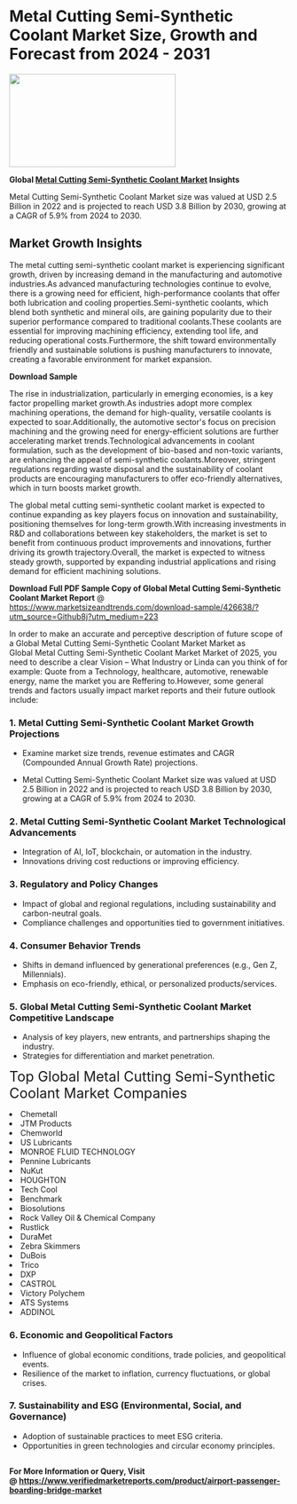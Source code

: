 <H1>Metal Cutting Semi-Synthetic Coolant Market Size, Growth and Forecast from 2024 - 2031</H1><img class="aligncenter size-medium wp-image-584254" src="https://thirdeyenews.in/wp-content/uploads/2024/09/Global-Market-Research-300x168.jpeg" alt="" width="300" height="168" /><p><strong>Global&nbsp;<a href="https://www.marketsizeandtrends.com/download-sample/426638/?utm_source=Github8j?utm_medium=223">Metal Cutting Semi-Synthetic Coolant Market</a> Insights</strong></p><p>Metal Cutting Semi-Synthetic Coolant Market size was valued at USD 2.5 Billion in 2022 and is projected to reach USD 3.8 Billion by 2030, growing at a CAGR of 5.9% from 2024 to 2030.</p><p><h2>Market Growth Insights</h2> <p>The metal cutting semi-synthetic coolant market is experiencing significant growth, driven by increasing demand in the manufacturing and automotive industries.As advanced manufacturing technologies continue to evolve, there is a growing need for efficient, high-performance coolants that offer both lubrication and cooling properties.Semi-synthetic coolants, which blend both synthetic and mineral oils, are gaining popularity due to their superior performance compared to traditional coolants.These coolants are essential for improving machining efficiency, extending tool life, and reducing operational costs.Furthermore, the shift toward environmentally friendly and sustainable solutions is pushing manufacturers to innovate, creating a favorable environment for market expansion.</p> <p><strong>Download Sample</strong></p> <p>The rise in industrialization, particularly in emerging economies, is a key factor propelling market growth.As industries adopt more complex machining operations, the demand for high-quality, versatile coolants is expected to soar.Additionally, the automotive sector's focus on precision machining and the growing need for energy-efficient solutions are further accelerating market trends.Technological advancements in coolant formulation, such as the development of bio-based and non-toxic variants, are enhancing the appeal of semi-synthetic coolants.Moreover, stringent regulations regarding waste disposal and the sustainability of coolant products are encouraging manufacturers to offer eco-friendly alternatives, which in turn boosts market growth.</p> <p>The global metal cutting semi-synthetic coolant market is expected to continue expanding as key players focus on innovation and sustainability, positioning themselves for long-term growth.With increasing investments in R&D and collaborations between key stakeholders, the market is set to benefit from continuous product improvements and innovations, further driving its growth trajectory.Overall, the market is expected to witness steady growth, supported by expanding industrial applications and rising demand for efficient machining solutions.</p> <p><span class=""><strong>Download Full PDF Sample Copy of Global Metal Cutting Semi-Synthetic Coolant Market Report</strong> @ <a href="https://www.marketsizeandtrends.com/download-sample/426638/?utm_source=Github8j?utm_medium=223" target="_blank">https://www.marketsizeandtrends.com/download-sample/426638/?utm_source=Github8j?utm_medium=223</a></span></p><p>In order to make an accurate and perceptive description of future scope of a Global&nbsp;Metal Cutting Semi-Synthetic Coolant Market Market as Global&nbsp;Metal Cutting Semi-Synthetic Coolant Market Market of 2025, you need to describe a clear Vision &ndash; What Industry or Linda can you think of for example: Quote from a Technology, healthcare, automotive, renewable energy, name the market you are Reffering to.However, some general trends and factors usually impact market reports and their future outlook include:</p><h3>1.&nbsp;<strong>Metal Cutting Semi-Synthetic Coolant Market Growth Projections</strong></h3><ul><li>Examine market size trends, revenue estimates and CAGR (Compounded Annual Growth Rate) projections.</li><li><p>Metal Cutting Semi-Synthetic Coolant Market size was valued at USD 2.5 Billion in 2022 and is projected to reach USD 3.8 Billion by 2030, growing at a CAGR of 5.9% from 2024 to 2030.</p></li></ul><h3>2.&nbsp;<strong>Metal Cutting Semi-Synthetic Coolant Market Technological Advancements</strong></h3><ul><li>Integration of AI, IoT, blockchain, or automation in the industry.</li><li>Innovations driving cost reductions or improving efficiency.</li></ul><h3>3.&nbsp;<strong>Regulatory and Policy Changes</strong></h3><ul><li>Impact of global and regional regulations, including sustainability and carbon-neutral goals.</li><li>Compliance challenges and opportunities tied to government initiatives.</li></ul><h3>4.&nbsp;<strong>Consumer Behavior Trends</strong></h3><ul><li>Shifts in demand influenced by generational preferences (e.g., Gen Z, Millennials).</li><li>Emphasis on eco-friendly, ethical, or personalized products/services.</li></ul><h3>5.&nbsp;<strong>Global Metal Cutting Semi-Synthetic Coolant Market Competitive Landscape</strong></h3><ul><li>Analysis of key players, new entrants, and partnerships shaping the industry.</li><li>Strategies for differentiation and market penetration.</li></ul><p data-pm-slice="1 1 []"><span style="color: inherit; font-family: inherit; font-size: 25px;">Top Global Metal Cutting Semi-Synthetic Coolant Market Companies</span></p><div class="" data-test-id=""><p><li>Chemetall</li><li> JTM Products</li><li> Chemworld</li><li> US Lubricants</li><li> MONROE FLUID TECHNOLOGY</li><li> Pennine Lubricants</li><li> NuKut</li><li> HOUGHTON</li><li> Tech Cool</li><li> Benchmark</li><li> Biosolutions</li><li> Rock Valley Oil & Chemical Company</li><li> Rustlick</li><li> DuraMet</li><li> Zebra Skimmers</li><li> DuBois</li><li> Trico</li><li> DXP</li><li> CASTROL</li><li> Victory Polychem</li><li> ATS Systems</li><li> ADDINOL</li></p></div><h3>6.&nbsp;<strong>Economic and Geopolitical Factors</strong></h3><ul><li>Influence of global economic conditions, trade policies, and geopolitical events.</li><li>Resilience of the market to inflation, currency fluctuations, or global crises.</li></ul><h3>7.&nbsp;<strong>Sustainability and ESG (Environmental, Social, and Governance)</strong></h3><ul><li>Adoption of sustainable practices to meet ESG criteria.</li><li>Opportunities in green technologies and circular economy principles.</li></ul><h2><strong style="font-size: 14px;">For More Information or Query, Visit @&nbsp;</strong><a style="background-color: #ffffff; font-size: 14px;" href="https://www.marketsizeandtrends.com/report/metal-cutting-semi-synthetic-coolant-market/" target="_blank">https://www.verifiedmarketreports.com/product/airport-passenger-boarding-bridge-market</a></h2>